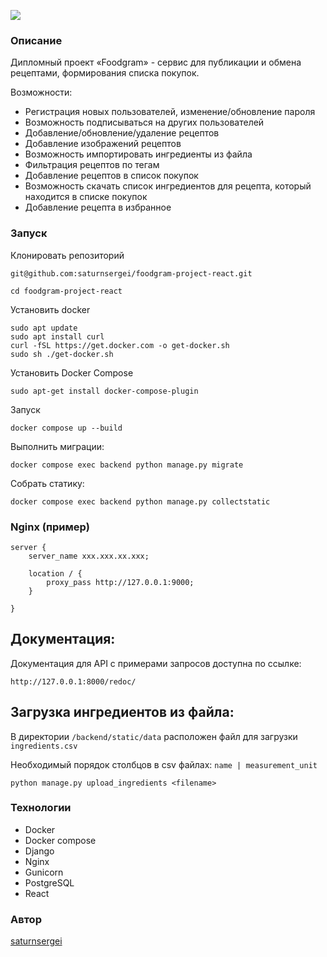 
![](https://github.com/saturnsergei/foodgram-project-react/assets/124848565/09462f77-e3c9-4c99-aafc-ff6b7fe7fb8b)

### Описание
Дипломный проект «Foodgram» - сервис для публикации и обмена рецептами, формирования списка покупок.

Возможности:
- Регистрация новых пользователей, изменение/обновление пароля
- Возможность подписываться на других пользователей
- Добавление/обновление/удаление рецептов
- Добавление изображений рецептов
- Возможность импортировать ингредиенты из файла
- Фильтрация рецептов по тегам
- Добавление рецептов в список покупок
- Возможность скачать список ингредиентов для рецепта, который находится в списке покупок
- Добавление рецепта в избранное

### Запуск

Клонировать репозиторий

```
git@github.com:saturnsergei/foodgram-project-react.git

cd foodgram-project-react
```
Установить docker
```
sudo apt update
sudo apt install curl
curl -fSL https://get.docker.com -o get-docker.sh 
sudo sh ./get-docker.sh
```
Установить Docker Compose
```
sudo apt-get install docker-compose-plugin 
```
Запуск
```
docker compose up --build
```

Выполнить миграции:

```
docker compose exec backend python manage.py migrate
```

Собрать статику:

```
docker compose exec backend python manage.py collectstatic
```

### Nginx (пример)
```
server {
    server_name xxx.xxx.xx.xxx;

    location / {
        proxy_pass http://127.0.0.1:9000;
    }

}
```

## Документация:

Документация для API с примерами запросов доступна по ссылке:

```
http://127.0.0.1:8000/redoc/
```


## Загрузка ингредиентов из файла:

В директории `/backend/static/data` расположен файл для загрузки `ingredients.csv`

Необходимый порядок столбцов в csv файлах:
`name | measurement_unit `

```
python manage.py upload_ingredients <filename>
```

### Технологии
- Docker
- Docker compose
- Django
- Nginx
- Gunicorn
- PostgreSQL
- React

### Автор
[saturnsergei](https://github.com/saturnsergei)
